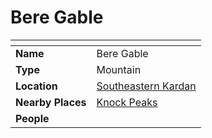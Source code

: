 # Bere Gable

| []() | |
| --- | --- |
| **Name** | Bere Gable |
| **Type** | Mountain |
| **Location** | [Southeastern Kardan](../../regions/southeastern-kardan.md) |
| **Nearby Places** | [Knock Peaks](knock-peaks.md) |
| **People** | |